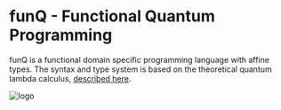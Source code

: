 # funQ - Functional Quantum Programming

funQ is a functional domain specific programming language with affine types.
The syntax and type system is based on the theoretical quantum lambda calculus, [described here](https://arxiv.org/abs/cs/0404056).

![logo](funqy.png)

